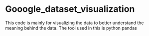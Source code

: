 # Gooogle_dataset_visualization
This code is mainly for visualizing the data to better understand the meaning behind the data.
The tool used in this is python pandas
